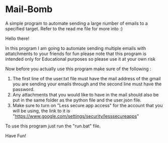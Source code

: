 # Mail-Bomb
A simple program to automate sending a large number of emails to a specified target. Refer to the read me file for more into :)




Hello there! 

In this program I am going to automate sending multiple emails with attatchments to your friends for fun 
please note that this program is intended only for Educational purposes so please use it at your own risk

Now before you actually use this program make sure of the following :

1. The first line of the user.txt file must have the mail address of the gmail you are sending your emails through and the second line must have the password.  
2. Any attachments that you would like to have in the mail should also be put in the same folder as the python file and the user.json file.
3. Make sure to turn on "Less secure app access" for the account that you will be using, the link to it is "https://www.google.com/settings/security/lesssecureapps"

To use this program just run the "run.bat" file.

Have Fun!
